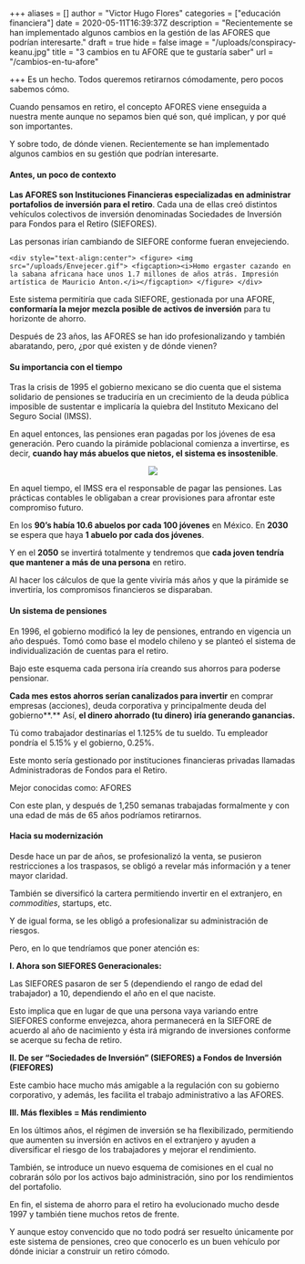 +++
aliases = []
author = "Victor Hugo Flores"
categories = ["educación financiera"]
date = 2020-05-11T16:39:37Z
description = "Recientemente se han implementado algunos cambios en la gestión de las AFORES que podrían interesarte."
draft = true
hide = false
image = "/uploads/conspiracy-keanu.jpg"
title = "3 cambios en tu AFORE que te gustaría saber"
url = "/cambios-en-tu-afore"

+++
Es un hecho. Todos queremos retirarnos cómodamente, pero pocos sabemos cómo.

Cuando pensamos en retiro, el concepto AFORES viene enseguida a nuestra mente aunque no sepamos bien qué son, qué implican, y por qué son importantes.

Y sobre todo, de dónde vienen. Recientemente se han implementado algunos cambios en su gestión que podrían interesarte.

#### Antes, un poco de contexto

**Las AFORES son Instituciones Financieras especializadas en administrar portafolios de inversión para el retiro**. Cada una de ellas creó distintos vehículos colectivos de inversión denominadas Sociedades de Inversión para Fondos para el Retiro (SIEFORES).

Las personas irían cambiando de SIEFORE conforme fueran envejeciendo.

`<div style="text-align:center"> <figure> <img src="/uploads/Envejecer.gif"> <figcaption><i>Homo ergaster cazando en la sabana africana hace unos 1.7 millones de años atrás. Impresión artística de Mauricio Anton.</i></figcaption> </figure> </div>`

Este sistema permitiría que cada SIEFORE, gestionada por una AFORE, **conformaría la mejor mezcla posible de activos de inversión** para tu horizonte de ahorro.

Después de 23 años, las AFORES se han ido profesionalizando y también abaratando, pero, ¿por qué existen y de dónde vienen?

#### Su importancia con el tiempo

Tras la crisis de 1995 el gobierno mexicano se dio cuenta que el sistema solidario de pensiones se traduciría en un crecimiento de la deuda pública imposible de sustentar e implicaría la quiebra del Instituto Mexicano del Seguro Social (IMSS).

En aquel entonces, las pensiones eran pagadas por los jóvenes de esa generación. Pero cuando la pirámide poblacional comienza a invertirse, es decir, **cuando hay más abuelos que nietos, el sistema es insostenible**.

<div style="text-align:center"> <figure> <img src="/uploads/giphy (6).gif"> </figure> </div>

En aquel tiempo, el IMSS era el responsable de pagar las pensiones. Las prácticas contables le obligaban a crear provisiones para afrontar este compromiso futuro.

En los **90’s había 10.6 abuelos por cada 100 jóvenes** en México. En **2030** se espera que haya **1 abuelo por cada dos jóvenes**.

Y en el **2050** se invertirá totalmente y tendremos que **cada joven tendría que mantener a más de una persona** en retiro.

Al hacer los cálculos de que la gente viviría más años y que la pirámide se invertiría, los compromisos financieros se disparaban.

#### Un sistema de pensiones

En 1996, el gobierno modificó la ley de pensiones, entrando en vigencia un año después. Tomó como base el modelo chileno y se planteó el sistema de individualización de cuentas para el retiro.

Bajo este esquema cada persona iría creando sus ahorros para poderse pensionar.

**Cada mes estos ahorros serían canalizados para invertir** en comprar empresas (acciones), deuda corporativa y principalmente deuda del gobierno**.** Así, **el dinero ahorrado (tu dinero) iría generando ganancias.**

Tú como trabajador destinarías el 1.125% de tu sueldo. Tu empleador pondría el 5.15% y el gobierno, 0.25%.

Este monto sería gestionado por instituciones financieras privadas llamadas Administradoras de Fondos para el Retiro.

Mejor conocidas como: AFORES

Con este plan, y después de 1,250 semanas trabajadas formalmente  y con una edad de más de 65 años podríamos retirarnos.

#### Hacia su modernización

Desde hace un par de años, se profesionalizó la venta, se pusieron restricciones a los traspasos, se obligó a revelar más información y a tener mayor claridad.

También se diversificó la cartera permitiendo invertir en el extranjero, en _commodities_, startups, etc.

Y de igual forma, se les obligó a profesionalizar su administración de riesgos.

Pero, en lo que tendríamos que poner atención es:

**I. Ahora son SIEFORES Generacionales:**

Las SIEFORES pasaron de ser 5 (dependiendo el rango de edad del trabajador) a 10, dependiendo el año en el que naciste.

Esto implica que en lugar de que una persona vaya variando entre SIEFORES conforme envejezca, ahora permanecerá en la SIEFORE de acuerdo al año de nacimiento y ésta irá migrando de inversiones conforme se acerque su fecha de retiro.

**II. De ser “Sociedades de Inversión” (SIEFORES) a Fondos de Inversión (FIEFORES)**

Este cambio hace mucho más amigable a la regulación con su gobierno corporativo, y además, les facilita el trabajo administrativo a las AFORES.

**III. Más flexibles = Más rendimiento**

En los últimos años, el régimen de inversión se ha flexibilizado, permitiendo que aumenten su inversión en activos en el extranjero y ayuden a diversificar el riesgo de los trabajadores y mejorar el rendimiento.

También, se introduce un nuevo esquema de comisiones en el cual no cobrarán sólo por los activos bajo administración, sino por los rendimientos del portafolio.

En fin, el sistema de ahorro para el retiro ha evolucionado mucho desde 1997 y también tiene muchos retos de frente.

Y aunque estoy convencido que no todo podrá ser resuelto únicamente por este sistema de pensiones, creo que conocerlo es un buen vehículo por dónde iniciar a construir un retiro cómodo.